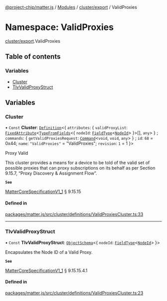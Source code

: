 [@project-chip/matter.js](../README.md) / [Modules](../modules.md) / [cluster/export](cluster_export.md) / ValidProxies

# Namespace: ValidProxies

[cluster/export](cluster_export.md).ValidProxies

## Table of contents

### Variables

- [Cluster](cluster_export.ValidProxies.md#cluster)
- [TlvValidProxyStruct](cluster_export.ValidProxies.md#tlvvalidproxystruct)

## Variables

### Cluster

• `Const` **Cluster**: [`Definition`](cluster_export.ClusterFactory.md#definition)<{ `attributes`: { `validProxyList`: [`FixedAttribute`](cluster_export.md#fixedattribute)<[`TypeFromFields`](tlv_export.md#typefromfields)<{ `nodeId`: [`FieldType`](../interfaces/tlv_export.FieldType.md)<[`NodeId`](datatype_export.md#nodeid)\>  }\>[], `any`\>  } ; `commands`: { `getValidProxiesRequest`: [`Command`](cluster_export.md#command)<`void`, `void`, `any`\>  } ; `id`: ``68`` = 0x44; `name`: ``"ValidProxies"`` = "ValidProxies"; `revision`: ``1`` = 1 }\>

Proxy Valid

This cluster provides a means for a device to be told of the valid set of possible proxies that can proxy
subscriptions on its behalf as per Section 9.15.7, “Proxy Discovery & Assignment Flow”.

**`See`**

[MatterCoreSpecificationV1_1](../interfaces/spec_export.MatterCoreSpecificationV1_1.md) § 9.15.15

#### Defined in

[packages/matter.js/src/cluster/definitions/ValidProxiesCluster.ts:33](https://github.com/project-chip/matter.js/blob/b7330d72/packages/matter.js/src/cluster/definitions/ValidProxiesCluster.ts#L33)

___

### TlvValidProxyStruct

• `Const` **TlvValidProxyStruct**: [`ObjectSchema`](../classes/tlv_export.ObjectSchema.md)<{ `nodeId`: [`FieldType`](../interfaces/tlv_export.FieldType.md)<[`NodeId`](datatype_export.md#nodeid)\>  }\>

Encapsulates the Node ID of a Valid Proxy.

**`See`**

[MatterCoreSpecificationV1_1](../interfaces/spec_export.MatterCoreSpecificationV1_1.md) § 9.15.15.4.1

#### Defined in

[packages/matter.js/src/cluster/definitions/ValidProxiesCluster.ts:23](https://github.com/project-chip/matter.js/blob/b7330d72/packages/matter.js/src/cluster/definitions/ValidProxiesCluster.ts#L23)
